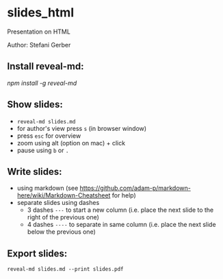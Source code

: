 # slides_html
Presentation on HTML

Author: Stefani Gerber

## Install reveal-md:
_npm install -g reveal-md_

## Show slides:
-   `reveal-md slides.md`
-   for author's view press `s` (in browser window)
-   press `esc` for overview
-   zoom using alt (option on mac) + click
-   pause using `b` or `.`

## Write slides:
-   using markdown (see <https://github.com/adam-p/markdown-here/wiki/Markdown-Cheatsheet> for help)
-   separate slides using dashes
    - 3 dashes `---` to start a new column (i.e. place the next slide to the right of the previous one)
    - 4 dashes `----` to separate in same column (i.e. place the next slide below the previous one)

## Export slides:
```reveal-md slides.md --print slides.pdf```
